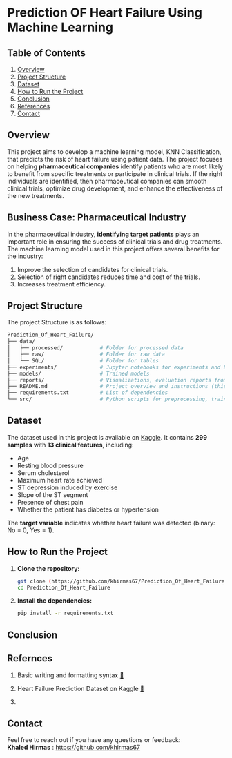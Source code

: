 # **Prediction OF Heart Failure Using Machine Learning**

## **Table of Contents**  
1. [Overview](#overview)  
3. [Project Structure](#project-structure)  
4. [Dataset](#dataset)  
5. [How to Run the Project](#how-to-run_the-Project)  
7. [Conclusion](#conclusion) 
6. [References](#refernces) 
7. [Contact](#contact) 

## **Overview**
This project aims to develop a machine learning model, KNN Classification, that predicts the risk of heart failure using patient data. The project focuses on helping **pharmaceutical companies** identify patients who are most likely to benefit from specific treatments or participate in clinical trials. If the right individuals are identified, then pharmaceutical companies can smooth clinical trials, optimize drug development, and enhance the effectiveness of the new treatments.



## **Business Case: Pharmaceutical Industry**
In the pharmaceutical industry, **identifying target patients** plays an important role in ensuring the success of clinical trials and drug treatments. The machine learning model  used in this project offers several benefits for the industry: 
1. Improve the selection of candidates for clinical trials.
2. Selection of right candidates reduces time and cost of the trials.
3. Increases treatment efficiency.

## **Project Structure**
The project Structure is as follows:
```bash
Prediction_Of_Heart_Failure/
├── data/
│   ├── processed/            # Folder for processed data
│   ├── raw/                  # Folder for raw data
│   └── SQL/                  # Folder for tables
├── experiments/              # Jupyter notebooks for experiments and EDA
├── models/                   # Trained models 
├── reports/                  # Visualizations, evaluation reports from EDA and model performance
├── README.md                 # Project overview and instructions (this file)
├── requirements.txt          # List of dependencies
└── src/                      # Python scripts for preprocessing, training, and evaluation

```
## **Dataset**
The dataset used in this project is available on [Kaggle](https://www.kaggle.com/datasets/fedesoriano/heart-failure-prediction). It contains **299 samples** with **13 clinical features**, including:
- Age  
- Resting blood pressure  
- Serum cholesterol  
- Maximum heart rate achieved  
- ST depression induced by exercise  
- Slope of the ST segment  
- Presence of chest pain  
- Whether the patient has diabetes or hypertension

The **target variable** indicates whether heart failure was detected (binary: No = 0, Yes = 1).

## **How to Run the Project**
1. **Clone the repository:**
   ```bash
   git clone (https://github.com/khirmas67/Prediction_Of_Heart_Failure.git)
   cd Prediction_Of_Heart_Failure
   ```

2. **Install the dependencies:**
   ```bash
   pip install -r requirements.txt 
   ```
## **Conclusion**


## **Refernces**
1. Basic writing and formatting syntax [🔗](https://docs.github.com/en/get-started/writing-on-github/getting-started-with-writing-and-formatting-on-github/basic-writing-and-formatting-syntax) 

2. Heart Failure Prediction Dataset on Kaggle [🔗](https://www.kaggle.com/datasets/fedesoriano/heart-failure-prediction)

3. 

## **Contact**
Feel free to reach out if you have any questions or feedback:  
**Khaled Hirmas** : https://github.com/khirmas67

   
